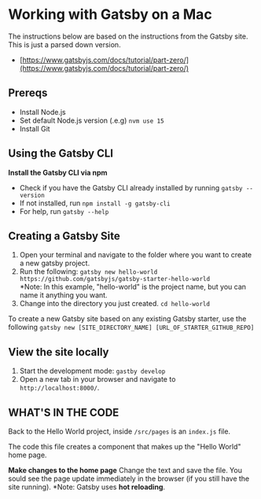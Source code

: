 # Working with Gatsby on a Mac

The instructions below are based on the instructions from the Gatsby site. This is just a parsed down version.
- [https://www.gatsbyjs.com/docs/tutorial/part-zero/](https://www.gatsbyjs.com/docs/tutorial/part-zero/)

## Prereqs
- Install Node.js
- Set default Node.js version (.e.g) `nvm use 15`
- Install Git

## Using the Gatsby CLI
**Install the Gatsby CLI via npm**
- Check if you have the Gatsby CLI already installed by running `gatsby --version`
- If not installed, run `npm install -g gatsby-cli`
- For help, run `gatsby --help`

## Creating a Gatsby Site
1. Open your terminal and navigate to the folder where you want to create a new gatsby project.
2. Run the following: `gatsby new hello-world https://github.com/gatsbyjs/gatsby-starter-hello-world`<br />*Note: In this example, "hello-world" is the project name, but you can name it anything you want.
3. Change into the directory you just created. `cd hello-world`

To create a new Gatsby site based on any existing Gatsby starter, use the following
`gatsby new [SITE_DIRECTORY_NAME] [URL_OF_STARTER_GITHUB_REPO]`

## View the site locally
1. Start the development mode: `gastby develop`
2. Open a new tab in your browser and navigate to `http://localhost:8000/`.

## WHAT'S IN THE CODE

Back to the Hello World project, inside `/src/pages` is an `index.js` file.

The code this file creates a component that makes up the "Hello World" home page.

**Make changes to the home page**
Change the text and save the file. You sould see the page update immediately in the browser (if you still have the site running).
*Note: Gatsby uses **hot reloading**.


